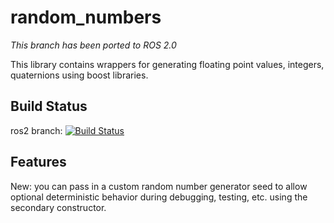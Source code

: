 # random_numbers

*This branch has been ported to ROS 2.0*

This library contains wrappers for generating floating point values, integers, quaternions using boost libraries.

## Build Status

ros2 branch: [![Build Status](https://travis-ci.com/ros-planning/random_numbers.svg?branch=ros2)](https://travis-ci.com/ros-planning/random_numbers)

## Features

New: you can pass in a custom random number generator seed to allow optional deterministic behavior during debugging, testing, etc. using the secondary constructor.
